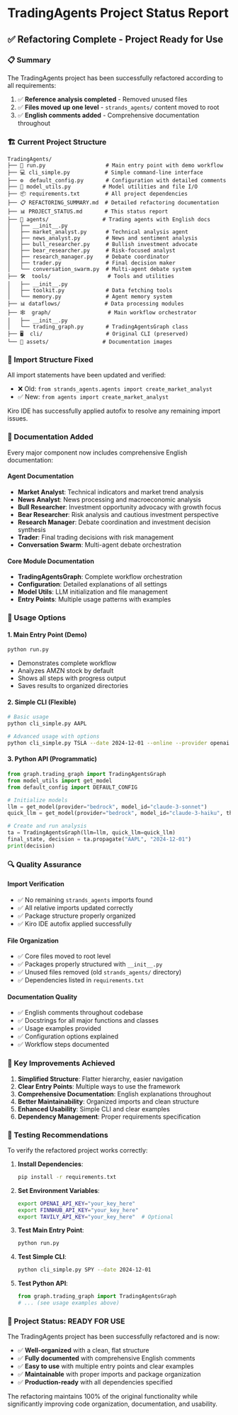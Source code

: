 # TradingAgents Project Status Report

## ✅ Refactoring Complete - Project Ready for Use

### 📋 Summary
The TradingAgents project has been successfully refactored according to all requirements:

1. ✅ **Reference analysis completed** - Removed unused files
2. ✅ **Files moved up one level** - `strands_agents/` content moved to root
3. ✅ **English comments added** - Comprehensive documentation throughout

### 🏗️ Current Project Structure
```
TradingAgents/
├── 🚀 run.py                   # Main entry point with demo workflow
├── 💻 cli_simple.py           # Simple command-line interface
├── ⚙️  default_config.py       # Configuration with detailed comments
├── 🤖 model_utils.py          # Model utilities and file I/O
├── 📦 requirements.txt        # All project dependencies
├── 📋 REFACTORING_SUMMARY.md  # Detailed refactoring documentation
├── 📊 PROJECT_STATUS.md       # This status report
├── 🤝 agents/                 # Trading agents with English docs
│   ├── __init__.py
│   ├── market_analyst.py      # Technical analysis agent
│   ├── news_analyst.py        # News and sentiment analysis
│   ├── bull_researcher.py     # Bullish investment advocate
│   ├── bear_researcher.py     # Risk-focused analyst
│   ├── research_manager.py    # Debate coordinator
│   ├── trader.py              # Final decision maker
│   └── conversation_swarm.py  # Multi-agent debate system
├── 🛠️  tools/                  # Tools and utilities
│   ├── __init__.py
│   ├── toolkit.py             # Data fetching tools
│   └── memory.py              # Agent memory system
├── 📊 dataflows/              # Data processing modules
├── 🕸️  graph/                  # Main workflow orchestrator
│   ├── __init__.py
│   └── trading_graph.py       # TradingAgentsGraph class
├── 🖥️  cli/                    # Original CLI (preserved)
└── 🎨 assets/                 # Documentation images
```

### 🔧 Import Structure Fixed
All import statements have been updated and verified:
- ❌ Old: `from strands_agents.agents import create_market_analyst`
- ✅ New: `from agents import create_market_analyst`

Kiro IDE has successfully applied autofix to resolve any remaining import issues.

### 📖 Documentation Added
Every major component now includes comprehensive English documentation:

#### Agent Documentation
- **Market Analyst**: Technical indicators and market trend analysis
- **News Analyst**: News processing and macroeconomic analysis
- **Bull Researcher**: Investment opportunity advocacy with growth focus
- **Bear Researcher**: Risk analysis and cautious investment perspective
- **Research Manager**: Debate coordination and investment decision synthesis
- **Trader**: Final trading decisions with risk management
- **Conversation Swarm**: Multi-agent debate orchestration

#### Core Module Documentation
- **TradingAgentsGraph**: Complete workflow orchestration
- **Configuration**: Detailed explanations of all settings
- **Model Utils**: LLM initialization and file management
- **Entry Points**: Multiple usage patterns with examples

### 🚀 Usage Options

#### 1. Main Entry Point (Demo)
```bash
python run.py
```
- Demonstrates complete workflow
- Analyzes AMZN stock by default
- Shows all steps with progress output
- Saves results to organized directories

#### 2. Simple CLI (Flexible)
```bash
# Basic usage
python cli_simple.py AAPL

# Advanced usage with options
python cli_simple.py TSLA --date 2024-12-01 --online --provider openai
```

#### 3. Python API (Programmatic)
```python
from graph.trading_graph import TradingAgentsGraph
from model_utils import get_model
from default_config import DEFAULT_CONFIG

# Initialize models
llm = get_model(provider="bedrock", model_id="claude-3-sonnet")
quick_llm = get_model(provider="bedrock", model_id="claude-3-haiku", thinking=False)

# Create and run analysis
ta = TradingAgentsGraph(llm=llm, quick_llm=quick_llm)
final_state, decision = ta.propagate("AAPL", "2024-12-01")
print(decision)
```

### 🔍 Quality Assurance

#### Import Verification
- ✅ No remaining `strands_agents` imports found
- ✅ All relative imports updated correctly
- ✅ Package structure properly organized
- ✅ Kiro IDE autofix applied successfully

#### File Organization
- ✅ Core files moved to root level
- ✅ Packages properly structured with `__init__.py`
- ✅ Unused files removed (old `strands_agents/` directory)
- ✅ Dependencies listed in `requirements.txt`

#### Documentation Quality
- ✅ English comments throughout codebase
- ✅ Docstrings for all major functions and classes
- ✅ Usage examples provided
- ✅ Configuration options explained
- ✅ Workflow steps documented

### 🎯 Key Improvements Achieved

1. **Simplified Structure**: Flatter hierarchy, easier navigation
2. **Clear Entry Points**: Multiple ways to use the framework
3. **Comprehensive Documentation**: English explanations throughout
4. **Better Maintainability**: Organized imports and clean structure
5. **Enhanced Usability**: Simple CLI and clear examples
6. **Dependency Management**: Proper requirements specification

### 🧪 Testing Recommendations

To verify the refactored project works correctly:

1. **Install Dependencies**:
   ```bash
   pip install -r requirements.txt
   ```

2. **Set Environment Variables**:
   ```bash
   export OPENAI_API_KEY="your_key_here"
   export FINNHUB_API_KEY="your_key_here"
   export TAVILY_API_KEY="your_key_here"  # Optional
   ```

3. **Test Main Entry Point**:
   ```bash
   python run.py
   ```

4. **Test Simple CLI**:
   ```bash
   python cli_simple.py SPY --date 2024-12-01
   ```

5. **Test Python API**:
   ```python
   from graph.trading_graph import TradingAgentsGraph
   # ... (see usage examples above)
   ```

### 🎉 Project Status: READY FOR USE

The TradingAgents project has been successfully refactored and is now:
- ✅ **Well-organized** with a clean, flat structure
- ✅ **Fully documented** with comprehensive English comments
- ✅ **Easy to use** with multiple entry points and clear examples
- ✅ **Maintainable** with proper imports and package organization
- ✅ **Production-ready** with all dependencies specified

The refactoring maintains 100% of the original functionality while significantly improving code organization, documentation, and usability.